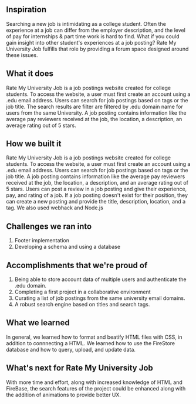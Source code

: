 ## Inspiration
Searching a new job is intimidating as a college student. Often the experience at a job can differ from the employer description, and the level of pay for internships & part time work is hard to find. What if you could gain insight into other student's experiences at a job posting? Rate My University Job fulfills that role by providing a forum space designed around these issues.
## What it does
Rate My University Job is a job postings website created for college students. To access the website, a user must first create an account using a .edu email address. Users can search for job postings based on tags or the job title. The search results are filter are filtered by .edu domain name for users from the same University. A job posting contains information like the average pay reviewers received at the job, the location, a description, an average rating out of 5 stars.

## How we built it
Rate My University Job is a job postings website created for college students. To access the website, a user must first create an account using a .edu email address. Users can search for job postings based on tags or the job title. A job posting contains information like the average pay reviewers received at the job, the location, a description, and an average rating out of 5 stars. Users can post a review in a job posting and give their experience, pay, and rating of a job. If a job posting doesn't exist for their position, they can create a new posting and provide the title, description, location, and a tag. We also used webhack and Node.js
## Challenges we ran into
1. Footer implementation
2. Developing a schema and using a database
## Accomplishments that we're proud of
1. Being able to store account data of multiple users and authenticate the .edu domain.
2. Completing a first project in a collaborative environment
3. Curating a list of job postings from the same university email domains.
4. A robust search engine based on titles and search tags.
## What we learned
In general, we learned how to format and beatify HTML files with CSS, in addition to connnecting a HTML. We learned how to use the FireStore database and how to query, upload, and update data.
## What's next for Rate My University Job
With more time and effort, along with increased knowledge of HTML and FireBase, the search features of the project could be enhanced along with the addition of animations to provide better UX.
